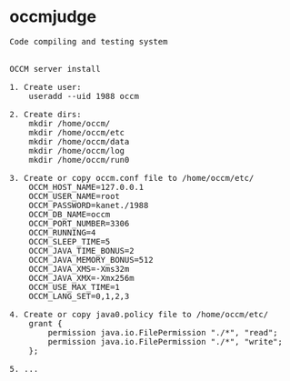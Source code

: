 occmjudge
=========
<pre>
Code compiling and testing system


OCCM server install

1. Create user:
	useradd --uid 1988 occm

2. Create dirs:
	mkdir /home/occm/
	mkdir /home/occm/etc
	mkdir /home/occm/data
	mkdir /home/occm/log
	mkdir /home/occm/run0

3. Create or copy occm.conf file to /home/occm/etc/
	OCCM_HOST_NAME=127.0.0.1
	OCCM_USER_NAME=root
	OCCM_PASSWORD=kanet./1988
	OCCM_DB_NAME=occm
	OCCM_PORT_NUMBER=3306
	OCCM_RUNNING=4
	OCCM_SLEEP_TIME=5
	OCCM_JAVA_TIME_BONUS=2
	OCCM_JAVA_MEMORY_BONUS=512
	OCCM_JAVA_XMS=-Xms32m
	OCCM_JAVA_XMX=-Xmx256m
	OCCM_USE_MAX_TIME=1
	OCCM_LANG_SET=0,1,2,3

4. Create or copy java0.policy file to /home/occm/etc/
	grant {
	    permission java.io.FilePermission "./*", "read";
	    permission java.io.FilePermission "./*", "write";
	};

5. ...
</pre>
